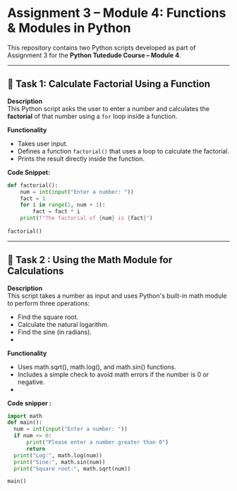 # Assignment 3 – Module 4: Functions & Modules in Python

This repository contains two Python scripts developed as part of Assignment 3 for the **Python Tutedude Course – Module 4**.

---

## 📘 Task 1: Calculate Factorial Using a Function

**Description**  
This Python script asks the user to enter a number and calculates the **factorial** of that number using a `for` loop inside a function.

**Functionality**
- Takes user input.
- Defines a function `factorial()` that uses a loop to calculate the factorial.
- Prints the result directly inside the function.

**Code Snippet:**
```python
def factorial():
    num = int(input("Enter a number: "))
    fact = 1
    for i in range(1, num + 1):
        fact = fact * i
    print(f"The factorial of {num} is {fact}")
    
factorial()
```
---
## 📘 Task 2 : Using the Math Module for Calculations

**Description**  
This script takes a number as input and uses Python's built-in math module to perform three operations:
- Find the square root.
- Calculate the natural logarithm.
- Find the sine (in radians).
- 
**Functionality**
- Uses math.sqrt(), math.log(), and math.sin() functions.
- Includes a simple check to avoid math errors if the number is 0 or negative.
- 
**Code snipper :**
  ```python
import math
def main():
    num = int(input("Enter a number: "))
    if num <= 0:
        print("Please enter a number greater than 0")
        return
    print("Log:", math.log(num))
    print("Sine:", math.sin(num))
    print("Square root:", math.sqrt(num))

main()
```
